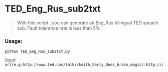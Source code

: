 # TED_Eng_Rus_sub2txt

> With this script , you can generate an Eng_Rus bilingual TED speach sub.
> Fault tolerance rate is less than 5%

### Usage:

```
python TED_Eng_Rus_sub2txt.py

Input url(e.g:http://www.ted.com/talks/keith_barry_does_brain_magic):http://www.ted.com/talks/keith_barry_does_brain_magic
```
